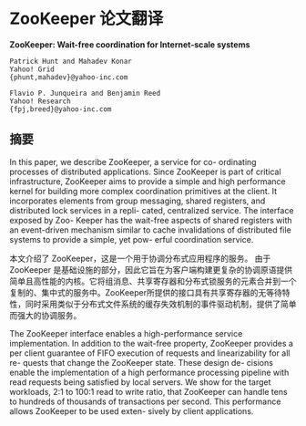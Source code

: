 # ZooKeeper 论文翻译

**ZooKeeper: Wait-free coordination for Internet-scale systems**

```
Patrick Hunt and Mahadev Konar
Yahoo! Grid
{phunt,mahadev}@yahoo-inc.com

Flavio P. Junqueira and Benjamin Reed
Yahoo! Research
{fpj,breed}@yahoo-inc.com
```

## 摘要

In this paper, we describe ZooKeeper, a service for co-
ordinating processes of distributed applications. Since
ZooKeeper is part of critical infrastructure, ZooKeeper
aims to provide a simple and high performance kernel
for building more complex coordination primitives at the
client. It incorporates elements from group messaging,
shared registers, and distributed lock services in a repli-
cated, centralized service. The interface exposed by Zoo-
Keeper has the wait-free aspects of shared registers with
an event-driven mechanism similar to cache invalidations
of distributed file systems to provide a simple, yet pow-
erful coordination service.

本文介绍了 ZooKeeper，这是一个用于协调分布式应用程序的服务。
由于 ZooKeeper 是基础设施的部分，因此它旨在为客户端构建更复杂的协调原语提供简单且高性能的内核。它将组消息、共享寄存器和分布式锁服务的元素合并到一个复制的、集中式的服务中。ZooKeeper所提供的接口具有共享寄存器的无等待特性，同时采用类似于分布式文件系统的缓存失效机制的事件驱动机制，提供了简单而强大的协调服务。

The ZooKeeper interface enables a high-performance
service implementation. In addition to the wait-free
property, ZooKeeper provides a per client guarantee of
FIFO execution of requests and linearizability for all re-
quests that change the ZooKeeper state. These design de-
cisions enable the implementation of a high performance
processing pipeline with read requests being satisfied by
local servers. We show for the target workloads, 2:1
to 100:1 read to write ratio, that ZooKeeper can handle
tens to hundreds of thousands of transactions per second.
This performance allows ZooKeeper to be used exten-
sively by client applications.